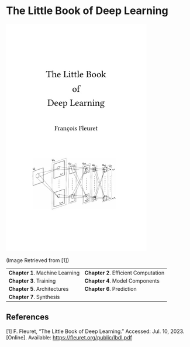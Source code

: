 # The Little Book of Deep Learning

![book_cover](./img/book_cover.jpg)

(Image Retrieved from [1])

|  |  |
| :-------------------- | :-------------------- |
| **Chapter 1**. Machine Learning | **Chapter 2**. Efficient Computation |
| **Chapter 3**. Training | **Chapter 4**. Model Components   |
| **Chapter 5**. Architectures | **Chapter 6**. Prediction |
| **Chapter 7**. Synthesis |


## References

[1] F. Fleuret, “The Little Book of Deep Learning.” Accessed: Jul. 10, 2023. [Online]. Available: https://fleuret.org/public/lbdl.pdf